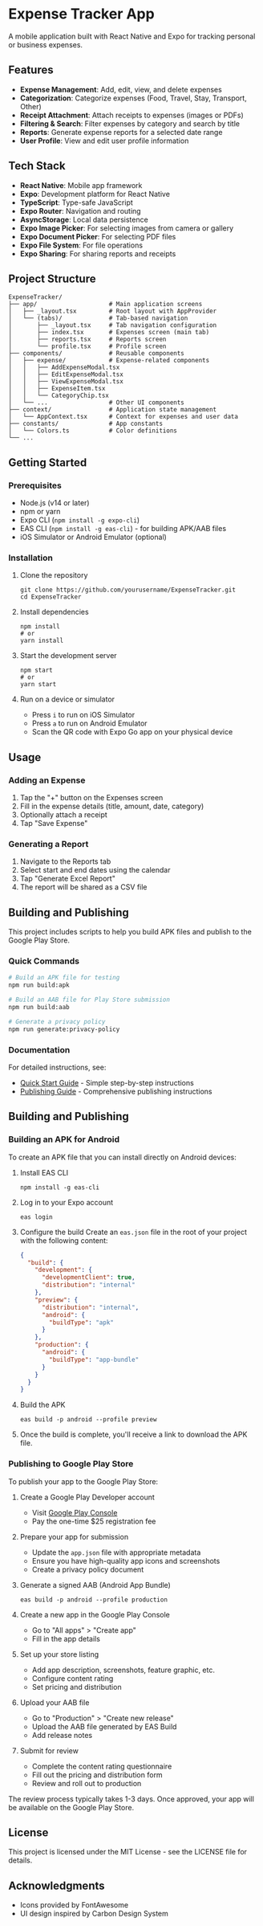 # Expense Tracker App

A mobile application built with React Native and Expo for tracking personal or business expenses.

## Features

- **Expense Management**: Add, edit, view, and delete expenses
- **Categorization**: Categorize expenses (Food, Travel, Stay, Transport, Other)
- **Receipt Attachment**: Attach receipts to expenses (images or PDFs)
- **Filtering & Search**: Filter expenses by category and search by title
- **Reports**: Generate expense reports for a selected date range
- **User Profile**: View and edit user profile information

## Tech Stack

- **React Native**: Mobile app framework
- **Expo**: Development platform for React Native
- **TypeScript**: Type-safe JavaScript
- **Expo Router**: Navigation and routing
- **AsyncStorage**: Local data persistence
- **Expo Image Picker**: For selecting images from camera or gallery
- **Expo Document Picker**: For selecting PDF files
- **Expo File System**: For file operations
- **Expo Sharing**: For sharing reports and receipts

## Project Structure

```
ExpenseTracker/
├── app/                    # Main application screens
│   ├── _layout.tsx         # Root layout with AppProvider
│   └── (tabs)/             # Tab-based navigation
│       ├── _layout.tsx     # Tab navigation configuration
│       ├── index.tsx       # Expenses screen (main tab)
│       ├── reports.tsx     # Reports screen
│       └── profile.tsx     # Profile screen
├── components/             # Reusable components
│   ├── expense/            # Expense-related components
│   │   ├── AddExpenseModal.tsx
│   │   ├── EditExpenseModal.tsx
│   │   ├── ViewExpenseModal.tsx
│   │   ├── ExpenseItem.tsx
│   │   └── CategoryChip.tsx
│   └── ...                 # Other UI components
├── context/                # Application state management
│   └── AppContext.tsx      # Context for expenses and user data
├── constants/              # App constants
│   └── Colors.ts           # Color definitions
└── ...
```

## Getting Started

### Prerequisites

- Node.js (v14 or later)
- npm or yarn
- Expo CLI (`npm install -g expo-cli`)
- EAS CLI (`npm install -g eas-cli`) - for building APK/AAB files
- iOS Simulator or Android Emulator (optional)

### Installation

1. Clone the repository
   ```
   git clone https://github.com/yourusername/ExpenseTracker.git
   cd ExpenseTracker
   ```

2. Install dependencies
   ```
   npm install
   # or
   yarn install
   ```

3. Start the development server
   ```
   npm start
   # or
   yarn start
   ```

4. Run on a device or simulator
   - Press `i` to run on iOS Simulator
   - Press `a` to run on Android Emulator
   - Scan the QR code with Expo Go app on your physical device

## Usage

### Adding an Expense

1. Tap the "+" button on the Expenses screen
2. Fill in the expense details (title, amount, date, category)
3. Optionally attach a receipt
4. Tap "Save Expense"

### Generating a Report

1. Navigate to the Reports tab
2. Select start and end dates using the calendar
3. Tap "Generate Excel Report"
4. The report will be shared as a CSV file

## Building and Publishing

This project includes scripts to help you build APK files and publish to the Google Play Store.

### Quick Commands

```bash
# Build an APK file for testing
npm run build:apk

# Build an AAB file for Play Store submission
npm run build:aab

# Generate a privacy policy
npm run generate:privacy-policy
```

### Documentation

For detailed instructions, see:

- [Quick Start Guide](./docs/quick-start.md) - Simple step-by-step instructions
- [Publishing Guide](./docs/publishing-guide.md) - Comprehensive publishing instructions

## Building and Publishing

### Building an APK for Android

To create an APK file that you can install directly on Android devices:

1. Install EAS CLI
   ```
   npm install -g eas-cli
   ```

2. Log in to your Expo account
   ```
   eas login
   ```

3. Configure the build
   Create an `eas.json` file in the root of your project with the following content:
   ```json
   {
     "build": {
       "development": {
         "developmentClient": true,
         "distribution": "internal"
       },
       "preview": {
         "distribution": "internal",
         "android": {
           "buildType": "apk"
         }
       },
       "production": {
         "android": {
           "buildType": "app-bundle"
         }
       }
     }
   }
   ```

4. Build the APK
   ```
   eas build -p android --profile preview
   ```

5. Once the build is complete, you'll receive a link to download the APK file.

### Publishing to Google Play Store

To publish your app to the Google Play Store:

1. Create a Google Play Developer account
   - Visit [Google Play Console](https://play.google.com/console/signup)
   - Pay the one-time $25 registration fee

2. Prepare your app for submission
   - Update the `app.json` file with appropriate metadata
   - Ensure you have high-quality app icons and screenshots
   - Create a privacy policy document

3. Generate a signed AAB (Android App Bundle)
   ```
   eas build -p android --profile production
   ```

4. Create a new app in the Google Play Console
   - Go to "All apps" > "Create app"
   - Fill in the app details

5. Set up your store listing
   - Add app description, screenshots, feature graphic, etc.
   - Configure content rating
   - Set pricing and distribution

6. Upload your AAB file
   - Go to "Production" > "Create new release"
   - Upload the AAB file generated by EAS Build
   - Add release notes

7. Submit for review
   - Complete the content rating questionnaire
   - Fill out the pricing and distribution form
   - Review and roll out to production

The review process typically takes 1-3 days. Once approved, your app will be available on the Google Play Store.

## License

This project is licensed under the MIT License - see the LICENSE file for details.

## Acknowledgments

- Icons provided by FontAwesome
- UI design inspired by Carbon Design System
